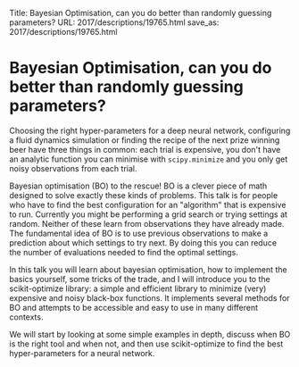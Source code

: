 Title: Bayesian Optimisation, can you do better than randomly guessing parameters?
URL: 2017/descriptions/19765.html
save_as: 2017/descriptions/19765.html

# Bayesian Optimisation, can you do better than randomly guessing parameters?

Choosing the right hyper-parameters for a deep neural network, configuring a fluid dynamics simulation or finding the recipe of the next prize winning beer have three things in common: each trial is expensive, you don't have an analytic function you can minimise with `scipy.minimize` and you only get noisy observations from each trial.

Bayesian optimisation (BO) to the rescue! BO is a clever piece of math designed to solve exactly these kinds of problems. This talk is for people who have to find the best configuration for an "algorithm" that is expensive to run. Currently you might be performing a grid search or trying settings at random. Neither of these learn from observations they have already made. The fundamental idea of BO is to use previous observations to make a prediction about which settings to try next. By doing this you can reduce the number of evaluations needed to find the optimal settings.

In this talk you will learn about bayesian optimisation, how to implement the basics yourself, some tricks of the trade, and I will introduce you to the scikit-optimize library: a simple and efficient library to minimize (very) expensive and noisy black-box functions. It implements several methods for BO and attempts to be accessible and easy to use in many different contexts.

We will start by looking at some simple examples in depth, discuss when BO is the right tool and when not, and then use scikit-optimize to find the best hyper-parameters for a neural network.
